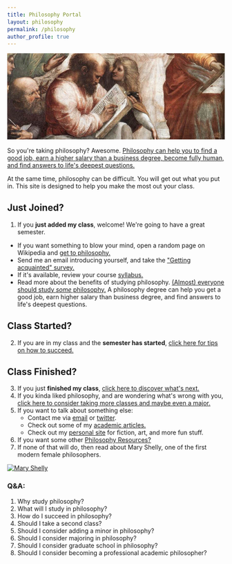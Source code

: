 ```yaml
---
title: Philosophy Portal
layout: philosophy
permalink: /philosophy
author_profile: true
--- 
```


![Pythagoras](/images/pythagoras-small.jpg "Go big theorem!")

So you're taking philosophy? Awesome. [Philosophy can help you to find a good job, earn a higher salary than a business degree, become fully human, and find answers to life's deepest questions.](/philosophyportal/philosophy-3-major)

At the same time, philosophy can be difficult. You will get out what you put in. This site is designed to help you make the most out your class. 

## Just Joined?

1. If you **just added my class**, welcome! We're going to have a great semester.
- If you want something to blow your mind, open a random page on Wikipedia and [get to philosophy.](/philosophyportal/wikipedia)
- Send me an email introducing yourself, and take the ["Getting acquainted" survey.](https://docs.google.com/forms/d/17A6-27pW2lrI4S6rEpV8GIh_OycvQHCc01fkyuoxPYw/viewform?usp=send_form)
- If it's available, review your course [syllabus.](/syllabi)
- Read more about the benefits of studying philosophy. [(Almost) everyone should study *some* philosophy.](http://www.whystudyphilosophy.com) A philosophy degree can help you get a good job, earn higher salary than business degree, and find answers to life's deepest questions. 

## Class Started?
2. If you are in my class and the **semester has started**, [click here for tips on how to succeed.](/philosophyportal/philosophy-class)

## Class Finished?
3. If you just **finished my class**, [click here to discover what's next.](/philosophyportal/philosophy-6-next)
4. If you kinda liked philosophy, and are wondering what's wrong with you, [click here to consider taking more classes and maybe even a major.](/philosophyportal/philosophy-6-next)
5. If you want to talk about something else: 
      - Contact me via [email](emailto:keith.buhler@uky.edu) or [twitter](https://twitter.com/Keith_Buhler). 
      - Check out some of my [academic articles.](https://uky.academia.edu/KeithBuhler)
      - Check out my [personal site](/fun) for fiction, art, and more fun stuff.
6. If you want some other [Philosophy Resources?](/philosophyportal/philosophy-resources)
7. If none of that will do, then read about Mary Shelly, one of the first modern female philosophers.

<a href="https://en.wikipedia.org/wiki/Mary_Wollstonecraft"> <img src="https://upload.wikimedia.org/wikipedia/commons/3/36/Mary_Wollstonecraft_by_John_Opie_(c._1797).jpg" alt="Mary Shelly" width="467" height="569"></a>

### Q&A: 

1. Why study philosophy?
2. What will I study in philosophy?
3. How do I succeed in philosophy?
4. Should I take a second class?
5. Should I consider adding a minor in philosophy?
6. Should I consider majoring in philosophy?
7. Should I consider graduate school in philosophy?
8. Should I consider becoming a professional academic philosopher?
